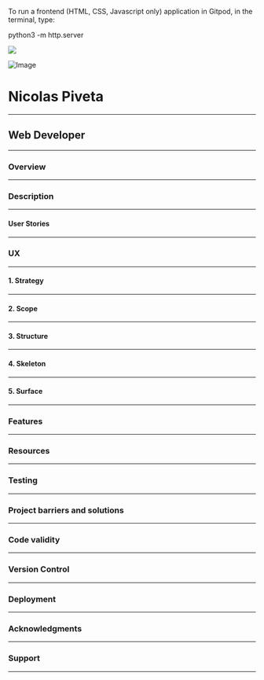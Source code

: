 To run a frontend (HTML, CSS, Javascript only) application in Gitpod, in the terminal, type:

python3 -m http.server

<img src="https://codeinstitute.s3.amazonaws.com/fullstack/ci_logo_small.png" style="margin: 0;">

![Image](https://images.unsplash.com/photo-1593642533144-3d62aa4783ec?ixlib=rb-1.2.1&ixid=eyJhcHBfaWQiOjEyMDd9&auto=format&fit=crop&w=1350&q=80)

# Nicolas Piveta
---

## Web Developer

---

### Overview

---

### Description

---

#### User Stories

---

### UX

---

#### 1. Strategy

---

#### 2. Scope

----

#### 3. Structure

---

#### 4. Skeleton

---

#### 5. Surface

---

### Features

---

### Resources

---

### Testing

---

### Project barriers and solutions

---

### Code validity

---

### Version Control

---

### Deployment

---

### Acknowledgments

---

### Support

---